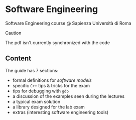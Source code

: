 # Software Engineering

Software Engineering course @ Sapienza Università di Roma

> [!CAUTION]
> The pdf isn't currently synchronized with the code

## Content

The guide has 7 sections:
- formal definitions for *software models* 
- specific `C++` tips & tricks for the exam
- tips for debugging with `gdb`
- a discussion of the examples seen during the lectures
- a typical exam solution
- a library designed for the lab exam
- extras (interesting software engineering tools)
